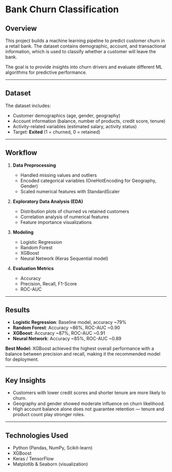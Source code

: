 # Bank Churn Classification

## Overview
This project builds a machine learning pipeline to predict customer churn in a retail bank. The dataset contains demographic, account, and transactional information, which is used to classify whether a customer will leave the bank.  

The goal is to provide insights into churn drivers and evaluate different ML algorithms for predictive performance.

---

## Dataset
The dataset includes:
- Customer demographics (age, gender, geography)
- Account information (balance, number of products, credit score, tenure)
- Activity-related variables (estimated salary, activity status)
- Target: **Exited** (1 = churned, 0 = retained)

---

## Workflow
1. **Data Preprocessing**
   - Handled missing values and outliers  
   - Encoded categorical variables (OneHotEncoding for Geography, Gender)  
   - Scaled numerical features with StandardScaler  

2. **Exploratory Data Analysis (EDA)**
   - Distribution plots of churned vs retained customers  
   - Correlation analysis of numerical features  
   - Feature importance visualizations  

3. **Modeling**
   - Logistic Regression  
   - Random Forest  
   - XGBoost  
   - Neural Network (Keras Sequential model)

4. **Evaluation Metrics**
   - Accuracy  
   - Precision, Recall, F1-Score  
   - ROC-AUC  

---

## Results
- **Logistic Regression**: Baseline model, accuracy ~79%  
- **Random Forest**: Accuracy ~86%, ROC-AUC ~0.90  
- **XGBoost**: Accuracy ~87%, ROC-AUC ~0.91  
- **Neural Network**: Accuracy ~85%, ROC-AUC ~0.89  

**Best Model:** XGBoost achieved the highest overall performance with a balance between precision and recall, making it the recommended model for deployment.  

---

## Key Insights
- Customers with lower credit scores and shorter tenure are more likely to churn.  
- Geography and gender showed moderate influence on churn likelihood.  
- High account balance alone does not guarantee retention — tenure and product count play stronger roles.  

---

## Technologies Used
- Python (Pandas, NumPy, Scikit-learn)  
- XGBoost  
- Keras / TensorFlow  
- Matplotlib & Seaborn (visualization)  
